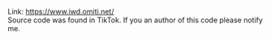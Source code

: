 Link: https://www.iwd.omiti.net/ <br>
Source code was found in TikTok. If you an author of this code please notify me.
